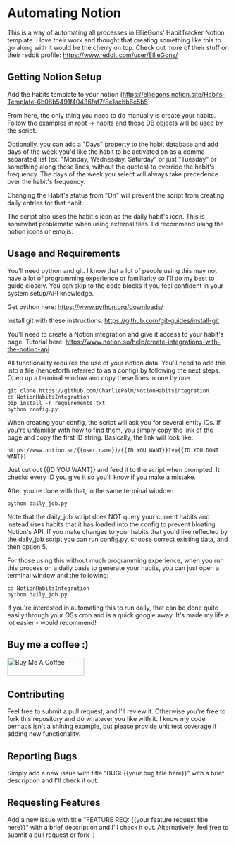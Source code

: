 # Automating Notion

This is a way of automating all processes in EllieGons' HabitTracker Notion template. I love their work and thought that creating something like this to go along with it would be the cherry on top. Check out more of their stuff on their reddit profile: https://www.reddit.com/user/EllieGons/

## Getting Notion Setup
Add the habits template to your notion (https://elliegons.notion.site/Habits-Template-6b08b5491f40436faf7f8e1acbb6c5b5)

From here, the only thing you need to do manually is create your habits. Follow the examples in root -> habits and those DB objects will be used by the script. 

Optionally, you can add a "Days" property to the habit database and add days of the week you'd like the habit to be activated on as a comma separated list (ex: "Monday, Wednesday, Saturday" or just "Tuesday" or something along those lines, without the quotes) to override the habit's frequency. The days of the week you select will always take precedence over the habit's frequency.

Changing the Habit's status from "On" will prevent the script from creating daily entries for that habit.

The script also uses the habit's icon as the daily habit's icon. This is somewhat problematic when using external files. I'd recommend using the notion icons or emojis.

## Usage and Requirements
You'll need python and git. I know that a lot of people using this may not have a lot of programming experience or familiarity so I'll do my best to guide closely. You can skip to the code blocks if you feel confident in your system setup/API knowledge.

Get python here: https://www.python.org/downloads/

Install git with these instructions: https://github.com/git-guides/install-git

You'll need to create a Notion integration and give it access to your habit's page. Tutorial here: https://www.notion.so/help/create-integrations-with-the-notion-api

All functionality requires the use of your notion data. You'll need to add this into a file (henceforth referred to as a config) by following the next steps.
Open up a terminal window and copy these lines in one by one

    git clone https://github.com/CharliePalm/NotionHabitsIntegration
    cd NotionHabitsIntegration
    pip install -r requirements.txt
    python config.py
When creating your config, the script will ask you for several entity IDs. If you're unfamiliar with how to find them, you simply copy the link of the page and copy the first ID string. Basically, the link will look like:

    https://www.notion.so/{{user name}}/{{ID YOU WANT}}?v={{ID YOU DONT WANT}}
Just cut out {{ID YOU WANT}} and feed it to the script when prompted. It checks every ID you give it so you'll know if you make a mistake.

After you're done with that, in the same terminal window:

    python daily_job.py
Note that the daily_job script does NOT query your current habits and instead uses habits that it has loaded into the config to prevent bloating Notion's API. If you make changes to your habits that you'd like reflected by the daily_job script you can run config.py, choose correct existing data, and then option 5.

For those using this without much programming experience, when you run this process on a daily basis to generate your habits, you can just open a terminal window and the following:

    cd NotionHabitsIntegration
    python daily_job.py
If you're interested in automating this to run daily, that can be done quite easily through your OSs cron and is a quick google away. It's made my life a lot easier - would recommend!

## Buy me a coffee :)
<a href="https://www.buymeacoffee.com/charliepalm" target="_blank"><img src="https://cdn.buymeacoffee.com/buttons/default-orange.png" alt="Buy Me A Coffee" height="41" width="174"></a>


## Contributing
Feel free to submit a pull request, and I'll review it. Otherwise you're free to fork this repository and do whatever you like with it. I know my code perhaps isn't a shining example, but please provide unit test coverage if adding new functionality.

## Reporting Bugs
Simply add a new issue with title "BUG: {{your bug title here}}" with a brief description and I'll check it out.

## Requesting Features
Add a new issue with title "FEATURE REQ: {{your feature request title here}}" with a brief description and I'll check it out. Alternatively, feel free to submit a pull request or fork :)
